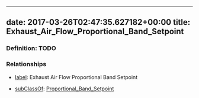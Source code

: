 
---
date: 2017-03-26T02:47:35.627182+00:00
title: Exhaust_Air_Flow_Proportional_Band_Setpoint
---
### Definition: TODO

### Relationships

* [label](http://www.w3.org/2000/01/rdf-schema#label): Exhaust Air Flow Proportional Band Setpoint

* [subClassOf](http://www.w3.org/2000/01/rdf-schema#subClassOf): [Proportional_Band_Setpoint](https://brickschema.org/schema/1.0/Brick#Proportional_Band_Setpoint)
